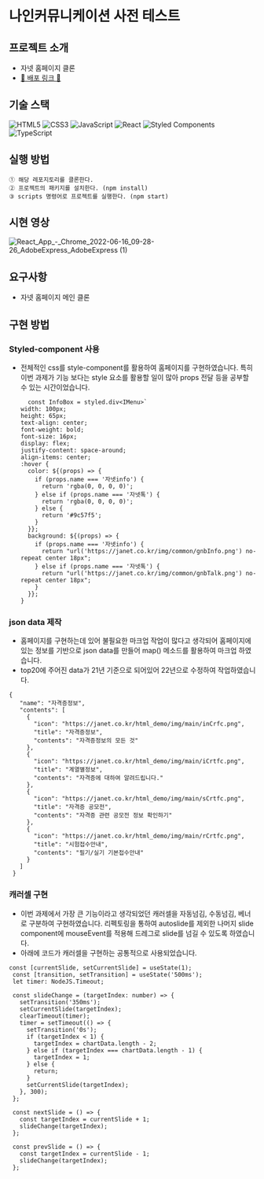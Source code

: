 # 나인커뮤니케이션 사전 테스트

## 프로젝트 소개

- 자넷 홈페이지 클론
- [🚀 배포 링크 🚀](https://nine-janet-clone-o7qvv9d51-youngjejo.vercel.app/)

## 기술 스택

![HTML5](https://img.shields.io/badge/html5-%23E34F26.svg?style=for-the-badge&logo=html5&logoColor=white)
![CSS3](https://img.shields.io/badge/css3-%231572B6.svg?style=for-the-badge&logo=css3&logoColor=white)
![JavaScript](https://img.shields.io/badge/javascript-%23323330.svg?style=for-the-badge&logo=javascript&logoColor=%23F7DF1E)
![React](https://img.shields.io/badge/react-%2320232a.svg?style=for-the-badge&logo=react&logoColor=%2361DAFB)
![Styled Components](https://img.shields.io/badge/styled--components-DB7093?style=for-the-badge&logo=styled-components&logoColor=white)
![TypeScript](https://img.shields.io/badge/Typescript-3178C6?style=for-the-badge&logo=TypeScript&logoColor=white)


## 실행 방법

```
① 해당 레포지토리를 클론한다.
② 프로젝트의 패키지를 설치한다. (npm install)
③ scripts 명령어로 프로젝트를 실행한다. (npm start)
```
## 시현 영상
 ![React_App_-_Chrome_2022-06-16_09-28-26_AdobeExpress_AdobeExpress (1)](https://user-images.githubusercontent.com/97160021/173967419-4bc6bc90-8fe5-4a3a-865a-699d98a8bce1.gif)

## 요구사항
- 자넷 홈페이지 메인 클론

## 구현 방법


### Styled-component 사용

- 전체적인 css를 style-component를 활용하여 홈페이지를 구현하였습니다. 특히 이번 과제가 기능 보다는 style 요소를 활용할 일이 많아 props 전달 등을 공부할 수 있는 시간이었습니다.
    
  ```
    const InfoBox = styled.div<IMenu>`
  width: 100px;
  height: 65px;
  text-align: center;
  font-weight: bold;
  font-size: 16px;
  display: flex;
  justify-content: space-around;
  align-items: center;
  :hover {
    color: ${(props) => {
      if (props.name === '자넷info') {
        return 'rgba(0, 0, 0, 0)';
      } else if (props.name === '자넷톡') {
        return 'rgba(0, 0, 0, 0)';
      } else {
        return '#9c57f5';
      }
    }};
    background: ${(props) => {
      if (props.name === '자넷info') {
        return "url('https://janet.co.kr/img/common/gnbInfo.png') no-repeat center 18px";
      } else if (props.name === '자넷톡') {
        return "url('https://janet.co.kr/img/common/gnbTalk.png') no-repeat center 18px";
      }
    }};
  }

    ```
### json data 제작
 - 홈페이지를 구현하는데 있어 불필요한 마크업 작업이 많다고 생각되어 홈페이지에 있는 정보를 기반으로 json data를 만들어 map() 메소드를 활용하여 마크업 하였습니다.
 - top20에 주어진 data가 21년 기준으로 되어있어 22년으로 수정하여 작업하였습니다.
 
 ```
{
    "name": "자격증정보",
    "contents": [
      {
        "icon": "https://janet.co.kr/html_demo/img/main/inCrfc.png",
        "title": "자격증정보",
        "contents": "자격증정보의 모든 것"
      },
      {
        "icon": "https://janet.co.kr/html_demo/img/main/iCrtfc.png",
        "title": "계열별정보",
        "contents": "자격증에 대하여 알려드립니다."
      },
      {
        "icon": "https://janet.co.kr/html_demo/img/main/sCrtfc.png",
        "title": "자격증 공모전",
        "contents": "자격증 관련 공모전 정보 확인하기"
      },
      {
        "icon": "https://janet.co.kr/html_demo/img/main/rCrtfc.png",
        "title": "시험접수안내",
        "contents": "필기/실기 기본접수안내"
      }
    ]
  }

 ```
    
    
### 캐러셀 구현
 - 이번 과제에서 가장 큰 기능이라고 생각되었던 캐러셀을 자동넘김, 수동넘김, 베너 로 구분하여 구현하였습니다.
   리펙토링을 통하여 autoslide를 제외한 나머지 slide component에 mouseEvent를 적용해 드레그로 slide를 넘길 수 있도록 하였습니다.
 - 아래에 코드가 캐러셀을 구현하는 공통적으로 사용되었습니다.
 
 
 ```
const [currentSlide, setCurrentSlide] = useState(1);
  const [transition, setTransition] = useState('500ms');
  let timer: NodeJS.Timeout;

  const slideChange = (targetIndex: number) => {
    setTransition('350ms');
    setCurrentSlide(targetIndex);
    clearTimeout(timer);
    timer = setTimeout(() => {
      setTransition('0s');
      if (targetIndex < 1) {
        targetIndex = chartData.length - 2;
      } else if (targetIndex === chartData.length - 1) {
        targetIndex = 1;
      } else {
        return;
      }
      setCurrentSlide(targetIndex);
    }, 300);
  };

  const nextSlide = () => {
    const targetIndex = currentSlide + 1;
    slideChange(targetIndex);
  };

  const prevSlide = () => {
    const targetIndex = currentSlide - 1;
    slideChange(targetIndex);
  };

 ```

